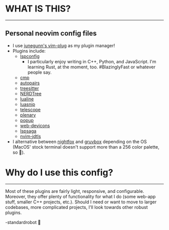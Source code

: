 # WHAT IS THIS?
---
## Personal neovim config files
- I use [junegunn's vim-plug](https://github.com/junegunn/vim-plug) as my plugin manager!
- Plugins include:
    - [lspconfig](https://github.com/neovim/nvim-lspconfig)
        - I particularly enjoy writing in C++, Python, and JavaScript. I'm learning Rust, at the moment, too. \#BlazinglyFast or whatever people say.
    - [cmp](https://github.com/hrsh7th/cmp-nvim-lsp)
    - [autopairs](https://github.com/windwp/nvim-autopairs)
    - [treesitter](https://github.com/nvim-treesitter/nvim-treesitter)
    - [NERDTree](https://github.com/preservim/nerdtree)
    - [lualine](https://github.com/nvim-lualine/lualine.nvim)
    - [luasnip](https://github.com/L3MON4D3/LuaSnip)
    - [telescope](https://github.com/nvim-telescope/telescope.nvim)
    - [plenary](https://github.com/nvim-lua/plenary.nvim)
    - [popup](https://github.com/nvim-lua/popup.nvim)
    - [web-devicons](https://github.com/kyazdani42/nvim-web-devicons)
    - [lspsaga](https://github.com/glepnir/lspsaga.nvim)
    - [nvim-jdtls](https://github.com/mfussenegger/nvim-jdtls)
- I alternative between [nightfox](https://github.com/EdenEast/nightfox.nvim) and [gruvbox](https://github.com/morhetz/gruvbox) depending on the OS (MacOS' stock terminal doesn't support more than a 256 color palette, so :shrug:).

# Why do I use this config?
---
Most of these plugins are fairly light, responsive, and configurable. Moreover, they offer plenty of functionality for what I do (some web-app stuff, smaller C++ projects, etc.). Should I need or want to move to larger codebases, more complicated projects, I'll look towards other robust plugins.

-standardrobot :robot:
